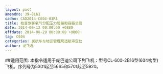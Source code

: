 ```yaml
---
layout: post
amendno: 39-8161
cadno: CAD2014-C604-03R1
title: 检查旅客氧气分配压力管路和容器总管
date: 2014-09-12 00:00:00 +0800
effdate: 2014-08-29 00:00:00 +0800
tag: C604
categories: 民航华东地区管理局适航审定处
author: 龙飞君
---
```


##适用范围:
本指令适用于庞巴迪公司下列飞机：型号CL-600-2B16型(604构型)飞机，序列号为5301起至5665和5701起至5920。

